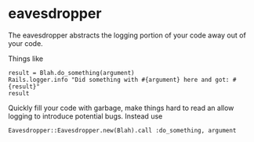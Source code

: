 eavesdropper
============

The eavesdropper abstracts the logging portion of your code away out of your code.

Things like 

```
result = Blah.do_something(argument)
Rails.logger.info "Did something with #{argument} here and got: #{result}"
result
```

Quickly fill your code with garbage, make things hard to read an allow logging to introduce 
potential bugs.  Instead use

```
Eavesdropper::Eavesdropper.new(Blah).call :do_something, argument
```